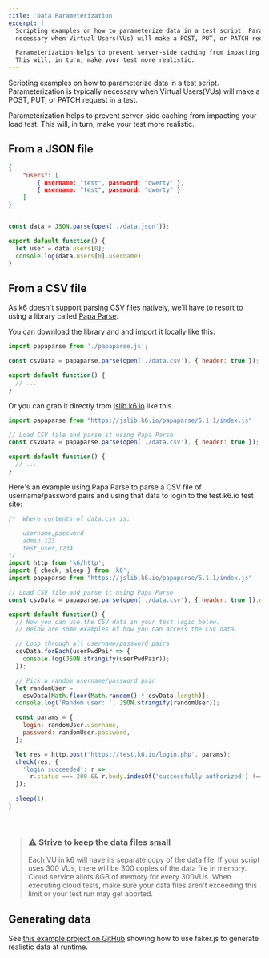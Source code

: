 ```yaml
---
title: 'Data Parameterization'
excerpt: |
  Scripting examples on how to parameterize data in a test script. Parameterization is typically
  necessary when Virtual Users(VUs) will make a POST, PUT, or PATCH request in a test.

  Parameterization helps to prevent server-side caching from impacting your load test.
  This will, in turn, make your test more realistic.
---
```


Scripting examples on how to parameterize data in a test script. Parameterization is typically
necessary when Virtual Users(VUs) will make a POST, PUT, or PATCH request in a test.

Parameterization helps to prevent server-side caching from impacting your load test.
This will, in turn, make your test more realistic.


## From a JSON file

<div class="code-group" data-props='{ "labels": ["data.json"], "lineNumbers": [true] }'>

```json
{
    "users": [
        { username: "test", password: "qwerty" },
        { username: "test", password: "qwerty" }
    ]
}
```

</div>

<div class="code-group" data-props='{ "labels": ["parse-json.js"], "lineNumbers": [true] }'>

```js

const data = JSON.parse(open('./data.json'));

export default function() {
  let user = data.users[0];
  console.log(data.users[0].username);
}
```

</div>

## From a CSV file

As k6 doesn't support parsing CSV files natively, we'll have to resort to using a
library called [Papa Parse](https://www.papaparse.com/). 

You can download the library and and import it locally like this:

<div class="code-group" data-props='{ "labels": ["papaparse-local-import.js"], "lineNumbers": [true] }'>

```JavaScript
import papaparse from './papaparse.js';

const csvData = papaparse.parse(open('./data.csv'), { header: true });

export default function() {
  // ...
}
```

</div>

Or you can grab it directly from [jslib.k6.io](https://jslib.k6.io/) like this.

<div class="code-group" data-props='{ "labels": ["papaparse-remote-import.js"], "lineNumbers": [true] }'>

```JavaScript
import papaparse from "https://jslib.k6.io/papaparse/5.1.1/index.js"

// Load CSV file and parse it using Papa Parse
const csvData = papaparse.parse(open('./data.csv'), { header: true });

export default function() {
  // ...
}
```

</div>

Here's an example using Papa Parse to parse a CSV file of username/password pairs and using that
data to login to the test.k6.io test site:

<div class="code-group" data-props='{ "labels": ["parse-csv.js"], "lineNumbers": [true] }'>

```js
/*  Where contents of data.csv is:

    username,password
    admin,123
    test_user,1234
*/
import http from 'k6/http';
import { check, sleep } from 'k6';
import papaparse from "https://jslib.k6.io/papaparse/5.1.1/index.js"

// Load CSV file and parse it using Papa Parse
const csvData = papaparse.parse(open('./data.csv'), { header: true }).data;

export default function() {
  // Now you can use the CSV data in your test logic below.
  // Below are some examples of how you can access the CSV data.

  // Loop through all username/password pairs
  csvData.forEach(userPwdPair => {
    console.log(JSON.stringify(userPwdPair));
  });

  // Pick a random username/password pair
  let randomUser =
    csvData[Math.floor(Math.random() * csvData.length)];
  console.log('Random user: ', JSON.stringify(randomUser));

  const params = {
    login: randomUser.username,
    password: randomUser.password,
  };

  let res = http.post('https://test.k6.io/login.php', params);
  check(res, {
    'login succeeded': r =>
      r.status === 200 && r.body.indexOf('successfully authorized') !== -1,
  });

  sleep(1);
}
```

</div>

<br>

<div class="doc-blockquote" data-props='{"mod": "warning"}'>

> ### ⚠️ Strive to keep the data files small
> Each VU in k6 will have its separate copy of the data file. 
> If your script uses 300 VUs, there will be 300 copies of the data file in memory. 
> Cloud service allots 8GB of memory for every 300VUs. 
> When executing cloud tests, make sure your data files aren't exceeding this limit or your test run may get aborted.

</div>

## Generating data

See [this example project on GitHub](https://github.com/k6io/example-data-generation) showing how to use faker.js to generate realistic data at runtime.